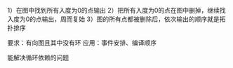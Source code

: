 1）在图中找到所有入度为0的点输出
2）把所有入度为0的点在图中删掉，继续找入度为0的点输出，周而复始
3）图的所有点都被删除后，依次输出的顺序就是拓扑排序

要求：有向图且其中没有环
应用：事件安排、编译顺序
 
 
能解决循环依赖的问题
